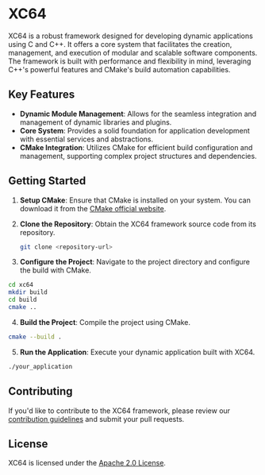 # XC64

XC64 is a robust framework designed for developing dynamic applications using C and C++. It offers a core system that facilitates the creation, management, and execution of modular and scalable software components. The framework is built with performance and flexibility in mind, leveraging C++'s powerful features and CMake's build automation capabilities.

## Key Features

- **Dynamic Module Management**: Allows for the seamless integration and management of dynamic libraries and plugins.
- **Core System**: Provides a solid foundation for application development with essential services and abstractions.
- **CMake Integration**: Utilizes CMake for efficient build configuration and management, supporting complex project structures and dependencies.

## Getting Started

1. **Setup CMake**: Ensure that CMake is installed on your system. You can download it from the [CMake official website](https://cmake.org/download/).

2. **Clone the Repository**: Obtain the XC64 framework source code from its repository.

    ```bash
    git clone <repository-url>
    ```

3. **Configure the Project**: Navigate to the project directory and configure the build with CMake.

```bash
cd xc64
mkdir build
cd build
cmake ..
```

4. **Build the Project**: Compile the project using CMake.

```bash
cmake --build .
```

5. **Run the Application**: Execute your dynamic application built with XC64.

```bash
./your_application
```

## Contributing

If you'd like to contribute to the XC64 framework, please review our [contribution guidelines](CONTRIBUTING.md) and submit your pull requests.

## License

XC64 is licensed under the [Apache 2.0 License](LICENSE).